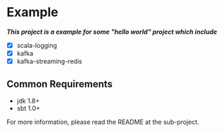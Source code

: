 # Example

***This project is a example for some "hello world" project which include***

- [x] scala-logging
- [x] kafka
- [x] kafka-streaming-redis

## Common Requirements
- jdk 1.8+
- sbt 1.0+

For more information, please read the README at the sub-project.
